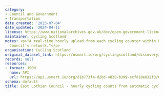 ```yaml
---
category:
- Council and Government
- Transportation
date_created: '2023-07-04'
date_updated: '2024-04-11'
license: https://www.nationalarchives.gov.uk/doc/open-government-licence/version/3/
maintainer: Cycling Scotland
notes: <p>"A real-time hourly upload from each cycling counter within East Lothian
  Council's network."</p>
organization: Cycling Scotland
original_dataset_link: https://usmart.io/org/cyclingscotland/discovery/discovery-view-detail/acf5e300-f36b-41de-b462-f3f3ee50e1a1
records: null
resources:
- format: JSON
  name: API
  url: https://api.usmart.io/org/d1b773fa-d2bd-4830-b399-ecfd18e832f3/6574bc0d-a498-4de8-a23c-f6ee9b9d565f/1/urql
schema: default
title: East Lothian Council - hourly cycling counts from automatic cycling counters
---
```

